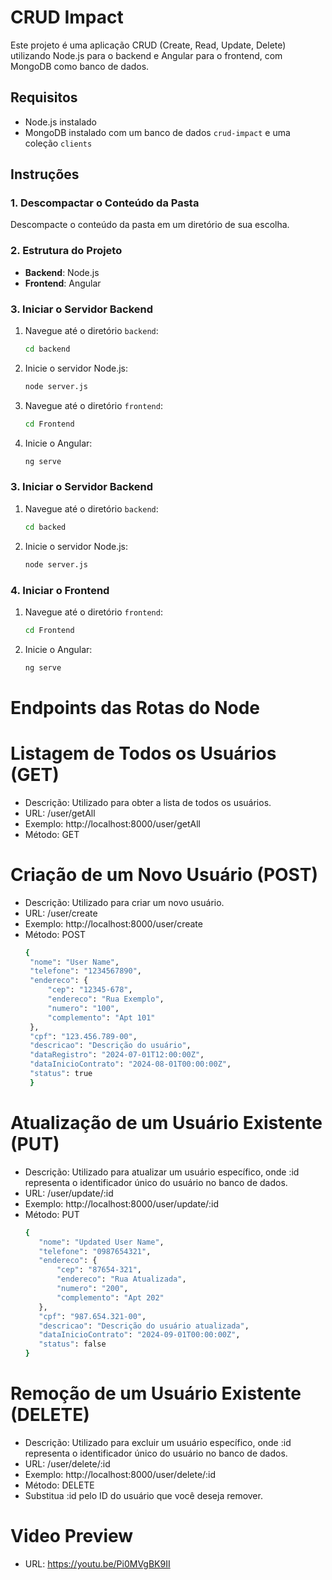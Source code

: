 # CRUD Impact

Este projeto é uma aplicação CRUD (Create, Read, Update, Delete) utilizando Node.js para o backend e Angular para o frontend, com MongoDB como banco de dados.

## Requisitos

- Node.js instalado
- MongoDB instalado com um banco de dados `crud-impact` e uma coleção `clients`

## Instruções

### 1. Descompactar o Conteúdo da Pasta

Descompacte o conteúdo da pasta em um diretório de sua escolha.

### 2. Estrutura do Projeto

- **Backend**: Node.js
- **Frontend**: Angular

### 3. Iniciar o Servidor Backend

1. Navegue até o diretório `backend`:
   ```bash
   cd backend
   
2. Inicie o servidor Node.js:
   ```bash
   node server.js

2. Navegue até o diretório `frontend`:
   ```bash
   cd Frontend

2. Inicie o Angular:
   ```bash
   ng serve

### 3. Iniciar o Servidor Backend

1. Navegue até o diretório `backend`:
   ```bash
   cd backed
   
2. Inicie o servidor Node.js:
   ```bash
   node server.js

### 4. Iniciar o Frontend

1. Navegue até o diretório `frontend`:
   ```bash
   cd Frontend

2. Inicie o Angular:
   ```bash
   ng serve

# Endpoints das Rotas do Node

# Listagem de Todos os Usuários (GET)
- Descrição: Utilizado para obter a lista de todos os usuários.
- URL: /user/getAll
- Exemplo: http://localhost:8000/user/getAll
- Método: GET

# Criação de um Novo Usuário (POST)
- Descrição: Utilizado para criar um novo usuário.
- URL: /user/create
- Exemplo: http://localhost:8000/user/create
- Método: POST
   ```bash
   {
    "nome": "User Name",
    "telefone": "1234567890",
    "endereco": {
        "cep": "12345-678",
        "endereco": "Rua Exemplo",
        "numero": "100",
        "complemento": "Apt 101"
    },
    "cpf": "123.456.789-00",
    "descricao": "Descrição do usuário",
    "dataRegistro": "2024-07-01T12:00:00Z",
    "dataInicioContrato": "2024-08-01T00:00:00Z",
    "status": true
    }

# Atualização de um Usuário Existente (PUT)
- Descrição: Utilizado para atualizar um usuário específico, onde :id representa o identificador único do usuário no banco de dados.
- URL: /user/update/:id
- Exemplo: http://localhost:8000/user/update/:id
- Método: PUT
   ```bash
  {
      "nome": "Updated User Name",
      "telefone": "0987654321",
      "endereco": {
          "cep": "87654-321",
          "endereco": "Rua Atualizada",
          "numero": "200",
          "complemento": "Apt 202"
      },
      "cpf": "987.654.321-00",
      "descricao": "Descrição do usuário atualizada",
      "dataInicioContrato": "2024-09-01T00:00:00Z",
      "status": false
  }


# Remoção de um Usuário Existente (DELETE)
- Descrição: Utilizado para excluir um usuário específico, onde :id representa o identificador único do usuário no banco de dados.
- URL: /user/delete/:id
- Exemplo: http://localhost:8000/user/delete/:id
- Método: DELETE
- Substitua :id pelo ID do usuário que você deseja remover.

# Video Preview
- URL: https://youtu.be/Pi0MVgBK9II
